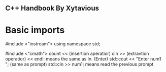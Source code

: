 ## C++ Handbook By Xytavious

# Basic imports
 #include <"iostream">
using namespace std;

#include <"cmath">
count << (insertion aperatior)
 cin >> (extravtion operatior)
 << endl: means the same as ln. (Enter)
std::cout << "Enter num1 "; (same as prompt)
std::cin >> num1; means read the previous prompt 
